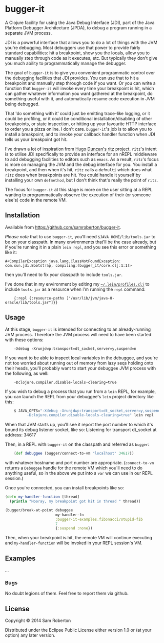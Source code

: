 # bugger-it

A Clojure facility for using the Java Debug Interface (JDI), part of the Java
Platform Debugger Architecture (JPDA), to debug a program running in a separate
JVM process.

JDI is a powerful interface that allows you to do a lot of things with the JVM
you're debugging. Most debuggers use that power to provide fairly standard
capabilities: hit a breakpoint, show you the locals, allow you to manually step
through code as it executes, etc. But typically they don't give you much ability
to programmatically manage the debugger.

The goal of `bugger-it` is to give you convenient programmatic control over the
debugging facilities that JDI provides. You can use that to hit a breakpoint and
manually step through code if you want. Or you can write a function that
`bugger-it` will invoke every time your breakpoint is hit, which can gather
whatever information you want gathered at the breakpoint, do something useful
with it, and automatically resume code execution in JVM being debugged.

That 'do something with it' could just be emitting trace-like logging, or it
could be profiling, or it could be conditional installation/disabling of other
breakpoints, or state inspection, or hitting up your favourite HTTP interface to
order you a pizza online. I don't care. `bugger-it`'s job is to allow you to
install a breakpoint, and to invoke your callback handler function when JDI
tells us your breakpoint got hit.

I've drawn a lot of inspiration from
[Hugo Duncan's ritz](https://github.com/pallet/ritz) project. `ritz`'s intent
is to utilise JDI specifically to provide an interface for an nREPL middleware
to add debugging facilities to editors such as `emacs`. As a result, `ritz`'s
focus is more on managing the JVM and the debug interface for you. You install
a breakpoint, and then when it's hit, `ritz` calls a `defmulti` which does what
`ritz` does when breakpoints are hit. You could handle it yourself by installing
your own `defmethod`, but I don't think that's really the point of `ritz`.

The focus for `bugger-it` at this stage is more on the user sitting at a REPL
wanting to programmatically observe the execution of their (or someone else's)
code in the remote VM.


## Installation

Available from https://github.com/samroberton/bugger-it.

*Please note* that to use `bugger-it`, you'll need `$JAVA_HOME/lib/tools.jar`
to be on your classpath. In many environments that'll be the case already, but
if you're running it in a plain `lein repl`, and you see this error or
something like it:
```
#<CompilerException java.lang.ClassNotFoundException: com.sun.jdi.Bootstrap, compiling:(bugger_it/core.clj:1:1)>
```
then you'll need to fix your classpath to include `tools.jar`.

I've done that in my environment by editing my
[`~/.lein/profiles.clj`](https://github.com/samroberton/dotfiles/blob/master/clojure/lein/profiles.clj)
to include `tools.jar` as a resource when I'm running the `repl` command:
```
    {:repl {:resource-paths ["/usr/lib/jvm/java-8-oracle/lib/tools.jar"]}}
```

## Usage

At this stage, `bugger-it` is intended for connecting to an already-running JVM
process. Therefore the JVM process will need to have been started with these
options:
```
    -Xdebug -Xrunjdwp:transport=dt_socket,server=y,suspend=n
```

If you want to be able to inspect local variables in the debuggee, and you're
not too worried about running out of memory from lazy seqs holding onto their
heads, you'll probably want to start your debuggee JVM process with the
following, as well:
```
    -Dclojure.compiler.disable-locals-clearing=true
```

If you wish to debug a process that you run from a `lein` REPL, for example, you
can launch the REPL from your debuggee's `lein` project directory like this:
```bash
    $ JAVA_OPTS="-Xdebug -Xrunjdwp:transport=dt_socket,server=y,suspend=n \
          -Dclojure.compiler.disable-locals-clearing=true" lein repl
```

When that JVM starts up, you'll see it report the port number to which it's
bound its debug listener socket, like so:
    Listening for transport dt_socket at address: 34617

Then, in a REPL with `bugger-it` on the classpath and referred as `bugger`:
```clojure
    (def debuggee (bugger/connect-to-vm "localhost" 34617))
```
with whatever hostname and port number are appropriate. (`connect-to-vm` returns
a `Debuggee` handle for the remote VM which you'll need to do anything useful,
so in the above we put into a `var` we can use in our REPL session.)

Once you're connected, you can install breakpoints like so:
```clojure
(defn my-handler-function [thread]
  (println "Hooray, my breakpoint got hit in thread " thread))

(bugger/break-at-point debuggee
                       my-handler-fn
                       :bugger-it-examples.fibonacci/stupid-fib
                       7
                       {:suspend :none})
```

Then, when your breakpoint is hit, the remote VM will continue executing and
`my-handler-function` will be invoked in your REPL session's VM.


## Examples

...


### Bugs

No doubt legions of them.  Feel free to report them via github.


## License

Copyright © 2014 Sam Roberton

Distributed under the Eclipse Public License either version 1.0 or (at
your option) any later version.

